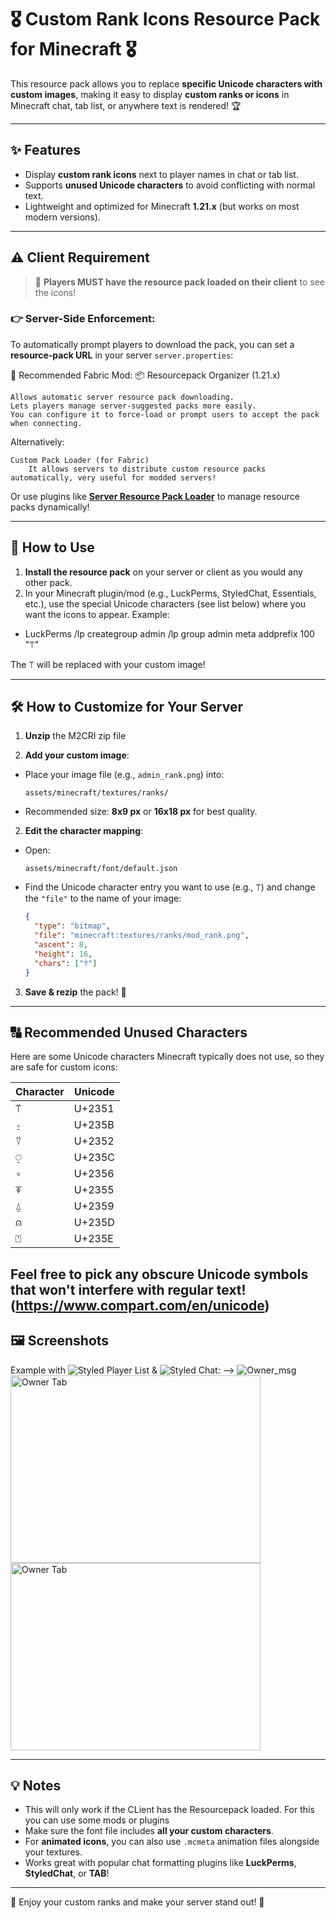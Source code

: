 # 🎖️ Custom Rank Icons Resource Pack for Minecraft 🎖️

This resource pack allows you to replace **specific Unicode characters with custom images**, making it easy to display **custom ranks or icons** in Minecraft chat, tab list, or anywhere text is rendered! 🏆

---

## ✨ Features
- Display **custom rank icons** next to player names in chat or tab list.
- Supports **unused Unicode characters** to avoid conflicting with normal text.
- Lightweight and optimized for Minecraft **1.21.x** (but works on most modern versions).

---

## ⚠️ Client Requirement
> 📝 **Players MUST have the resource pack loaded on their client** to see the icons!

### 👉 Server-Side Enforcement:
To automatically prompt players to download the pack, you can set a **resource-pack URL** in your server `server.properties`:

🔌 Recommended Fabric Mod:
📦 Resourcepack Organizer (1.21.x)

    Allows automatic server resource pack downloading.
    Lets players manage server-suggested packs more easily.
    You can configure it to force-load or prompt users to accept the pack when connecting.

Alternatively:

    Custom Pack Loader (for Fabric)
        It allows servers to distribute custom resource packs automatically, very useful for modded servers!

Or use plugins like **[Server Resource Pack Loader](https://www.spigotmc.org/resources/81208/)** to manage resource packs dynamically!


---

## 🚀 How to Use

1. **Install the resource pack** on your server or client as you would any other pack.
2. In your Minecraft plugin/mod (e.g., LuckPerms, StyledChat, Essentials, etc.), use the special Unicode characters (see list below) where you want the icons to appear. Example:
  -  LuckPerms
    /lp creategroup admin
    /lp group admin meta addprefix 100 "⍡"

The ⍡ will be replaced with your custom image!

---

## 🛠️ How to Customize for Your Server

1. **Unzip** the M2CRI zip file

2. **Add your custom image**:
- Place your image file (e.g., `admin_rank.png`) into:
  ```
  assets/minecraft/textures/ranks/
  ```
- Recommended size: **8x9 px** or **16x18 px** for best quality.

2. **Edit the character mapping**:
- Open:
  ```
  assets/minecraft/font/default.json
  ```
- Find the Unicode character entry you want to use (e.g., ⍡) and change the `"file"` to the name of your image:
  ```json
  {
    "type": "bitmap",
    "file": "minecraft:textures/ranks/mod_rank.png",
    "ascent": 8,
    "height": 16,
    "chars": ["⍡"]
  }
  ```

3. **Save & rezip** the pack! 🎉

---

## 🔠 Recommended Unused Characters

Here are some Unicode characters Minecraft typically does not use, so they are safe for custom icons:

| Character | Unicode |
|-----------|---------|
| ⍡         | U+2351  |
| ⍛         | U+235B  |
| ⍢         | U+2352  |
| ⍜         | U+235C  |
| ⍖         | U+2356  |
| ⍕         | U+2355  |
| ⍙         | U+2359  |
| ⍝         | U+235D  |
| ⍞         | U+235E  |


Feel free to pick any **obscure Unicode symbols** that won't interfere with regular text!
(https://www.compart.com/en/unicode)
---

## 🖼️ Screenshots
Example with ![Styled Player List](https://www.curseforge.com/minecraft/mc-mods/styled-player-list) & ![Styled Chat](https://www.curseforge.com/minecraft/mc-mods/styled-chat): -->
![Owner_msg](https://github.com/user-attachments/assets/a5f7f936-0384-4a0b-9f05-7a841d92c9dc)
<img src="https://github.com/user-attachments/assets/66d85741-b1b2-4f2e-969a-6e0b47923291" alt="Owner Tab" width="400" height="300">
<img src="https://github.com/user-attachments/assets/037d1a9d-d70f-468a-a905-175d33fad054" alt="Owner Tab" width="400" height="300">


---

## 💡 Notes
- This will only work if the CLient has the Resourcepack loaded. For this you can use some mods or plugins
- Make sure the font file includes **all your custom characters**.
- For **animated icons**, you can also use `.mcmeta` animation files alongside your textures.
- Works great with popular chat formatting plugins like **LuckPerms**, **StyledChat**, or **TAB**!

---

🎉 Enjoy your custom ranks and make your server stand out! 🚀

